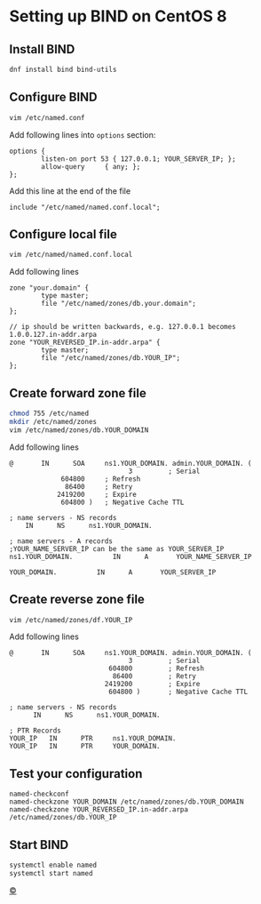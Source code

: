 # Setting up BIND on CentOS 8

## Install BIND

``` bash
dnf install bind bind-utils
```

## Configure BIND

``` bash
vim /etc/named.conf
```

Add following lines into `options` section:


```
options {
        listen-on port 53 { 127.0.0.1; YOUR_SERVER_IP; };
        allow-query     { any; };
};
```

Add this line at the end of the file

```
include "/etc/named/named.conf.local";
```

## Configure local file

``` bash 
vim /etc/named/named.conf.local
```

Add following lines

```
zone "your.domain" {
        type master;
        file "/etc/named/zones/db.your.domain";
};

// ip should be written backwards, e.g. 127.0.0.1 becomes 1.0.0.127.in-addr.arpa
zone "YOUR_REVERSED_IP.in-addr.arpa" { 
        type master;
        file "/etc/named/zones/db.YOUR_IP";
};
```

## Create forward zone file

``` bash 
chmod 755 /etc/named
mkdir /etc/named/zones
vim /etc/named/zones/db.YOUR_DOMAIN
```
Add following lines

```
@       IN      SOA     ns1.YOUR_DOMAIN. admin.YOUR_DOMAIN. (
                              3         ; Serial
             604800     ; Refresh
              86400     ; Retry
            2419200     ; Expire
             604800 )   ; Negative Cache TTL

; name servers - NS records
    IN      NS      ns1.YOUR_DOMAIN.

; name servers - A records
;YOUR_NAME_SERVER_IP can be the same as YOUR_SERVER_IP
ns1.YOUR_DOMAIN.          IN      A       YOUR_NAME_SERVER_IP 

YOUR_DOMAIN.          IN      A       YOUR_SERVER_IP
```

## Create reverse zone file

``` bash
vim /etc/named/zones/df.YOUR_IP
```

Add following lines
```
@       IN      SOA     ns1.YOUR_DOMAIN. admin.YOUR_DOMAIN. (
                              3         ; Serial
                         604800         ; Refresh
                          86400         ; Retry
                        2419200         ; Expire
                         604800 )       ; Negative Cache TTL

; name servers - NS records
      IN      NS      ns1.YOUR_DOMAIN.

; PTR Records
YOUR_IP   IN      PTR     ns1.YOUR_DOMAIN.
YOUR_IP   IN      PTR     YOUR_DOMAIN.
```

## Test your configuration

``` 
named-checkconf
named-checkzone YOUR_DOMAIN /etc/named/zones/db.YOUR_DOMAIN
named-checkzone YOUR_REVERSED_IP.in-addr.arpa /etc/named/zones/db.YOUR_IP
```


## Start BIND
``` bash
systemctl enable named
systemctl start named
```
[©](https://www.digitalocean.com/community/tutorials/how-to-configure-bind-as-a-private-network-dns-server-on-centos-7#configure-dns-clients)